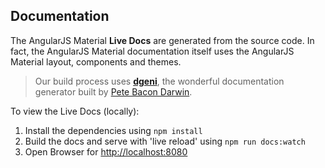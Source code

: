 Documentation
-------------

The AngularJS Material **Live Docs** are generated from the source code. In fact, the AngularJS Material documentation itself uses the AngularJS Material layout, components and themes.

> Our build process uses **[dgeni](https://github.com/angular/dgeni)**, the wonderful documentation
generator built by [Pete Bacon Darwin](https://github.com/petebacondarwin).

To view the Live Docs (locally):

1. Install the dependencies using `npm install`
1. Build the docs and serve with 'live reload' using `npm run docs:watch`
1. Open Browser for [http://localhost:8080](http://localhost:8080)

